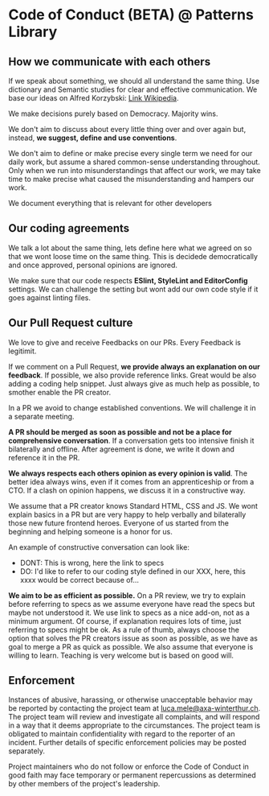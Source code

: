 # Code of Conduct (BETA) @ Patterns Library

## How we communicate with each others
If we speak about something, we should all understand the same thing. Use dictionary and Semantic studies for clear and effective communication. We base our ideas on Alfred Korzybski: [Link Wikipedia](https://de.wikipedia.org/wiki/Alfred_Korzybski).

We make decisions purely based on Democracy. Majority wins.

We don't aim to discuss about every little thing over and over again but, instead, **we suggest, define and use conventions**.

We don't aim to define or make precise every single term we need for our daily work, but assume a shared common-sense understanding throughout. Only when we run into misunderstandings that affect our work, we may take time to make precise what caused the misunderstanding and hampers our work.

We document everything that is relevant for other developers

## Our coding agreements
We talk a lot about the same thing, lets define here what we agreed on so that we wont loose time on the same thing. This is decidede democratically and once approved, personal opinions are ignored.

We make sure that our code respects **ESlint, StyleLint and EditorConfig** settings. We can challenge the setting but wont add our own code style if it goes against linting files.

## Our Pull Request culture
We love to give and receive Feedbacks on our PRs. Every Feedback is legitimit.

If we comment on a Pull Request, **we provide always an explanation on our feedback**. If possible, we also provide reference links. Great would be also adding a coding help snippet. Just always give as much help as possible, to smother enable the PR creator.

In a PR we avoid to change established conventions. We will challenge it in a separate meeting.

**A PR should be merged as soon as possible and not be a place for comprehensive conversation**. If a conversation gets too intensive finish it bilaterally and offline. After agreement is done, we write it down and reference it in the PR.

**We always respects each others opinion as every opinion is valid**. The better idea always wins, even if it comes from an apprenticeship or from a CTO. If a clash on opinion happens, we discuss it in a constructive way.

We assume that a PR creator knows Standard HTML, CSS and JS. We wont explain basics in a PR but are very happy to help verbally and bilaterally those new future frontend heroes. Everyone of us started from the beginning and helping someone is a honor for us.

An example of constructive conversation can look like:

* DONT: This is wrong, here the link to specs
* DO: I'd like to refer to our coding style defined in our XXX, here, this xxxx would be correct because of...

**We aim to be as efficient as possible.** On a PR review, we try to explain before referring to specs as we assume everyone have read the specs but maybe not understood it. We use link to specs as a nice add-on, not as a minimum argument. Of course, if explanation requires lots of time, just referring to specs might be ok. As a rule of thumb, always choose the option that solves the PR creators issue as soon as possible, as we have as goal to merge a PR as quick as possible. We also assume that everyone is willing to learn. Teaching is very welcome but is based on good will.

## Enforcement
Instances of abusive, harassing, or otherwise unacceptable behavior may be reported by contacting the project team at luca.mele@axa-winterthur.ch. The project team will review and investigate all complaints, and will respond in a way that it deems appropriate to the circumstances. The project team is obligated to maintain confidentiality with regard to the reporter of an incident. Further details of specific enforcement policies may be posted separately.

Project maintainers who do not follow or enforce the Code of Conduct in good faith may face temporary or permanent repercussions as determined by other members of the project's leadership.
